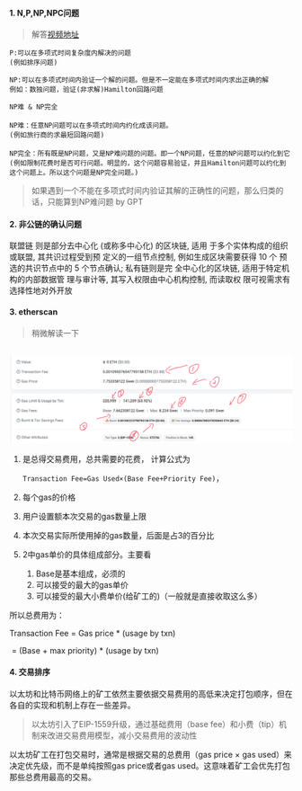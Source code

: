 







#### 1. N,P,NP,NPC问题

> 解答[视频地址](https://www.bilibili.com/video/BV1pF41127B3/?spm_id_from=333.337.search-card.all.click&vd_source=9259edb9c8692a0e4eb7785a35b3161f)

```
P:可以在多项式时间复杂度内解决的问题
(例如排序问题)
```



```
NP:可以在多项式时间内验证一个解的问题。但是不一定能在多项式时间内求出正确的解
例如：数独问题，验证(非求解)Hamilton回路问题
```



```
NP难 & NP完全

NP难：任意NP问题可以在多项式时间内约化成该问题。
(例如旅行商的求最短回路问题)

NP完全：所有既是NP问题，又是NP难问题的问题。即一个NP问题，任意的NP问题可以约化到它
(例如限制花费时是否可行问题。明显的，这个问题容易验证，并且Hamilton问题可以约化到这个问题上。所以这个问题是NP完全问题。)
```

> 如果遇到一个不能在多项式时间内验证其解的正确性的问题，那么归类的话，只能算到NP难问题 by GPT





#### 2. 非公链的确认问题



联盟链 则是部分去中心化 (或称多中心化) 的区块链, 适用 于多个实体构成的组织或联盟, 其共识过程受到预 定义的一组节点控制, 例如生成区块需要获得 10 个 预选的共识节点中的 5 个节点确认; 私有链则是完 全中心化的区块链, 适用于特定机构的内部数据管 理与审计等, 其写入权限由中心机构控制, 而读取权 限可视需求有选择性地对外开放





#### 3. etherscan

> 稍微解读一下

​	![](../img/block_s_113.png)



1. 是总得交易费用，总共需要的花费， 计算公式为

   `Transaction Fee=Gas Used×(Base Fee+Priority Fee)`，

2. 每个gas的价格

3. 用户设置额本次交易的gas数量上限

4. 本次交易实际所使用掉的gas数量，后面是占3的百分比

5. 2中gas单价的具体组成部分。主要看

   1. Base是基本组成，必须的
   2. 可以接受的最大的gas单价
   3. 可以接受的最大小费单价(给矿工的)（一般就是直接收取这么多）



所以总费用为：

Transaction Fee = Gas price * (usage by txn)

​							 = (Base + max priority) * (usage by txn)







#### 4. 交易排序



以太坊和比特币网络上的矿工依然主要依据交易费用的高低来决定打包顺序，但在各自的实现和机制上存在一些差异。

> 以太坊引入了EIP-1559升级，通过基础费用（base fee）和小费（tip）机制来改进交易费用模型，减小交易费用的波动性



以太坊矿工在打包交易时，通常是根据交易的总费用（gas price × gas used）来决定优先级，而不是单纯按照gas price或者gas used。这意味着矿工会优先打包那些总费用最高的交易。

